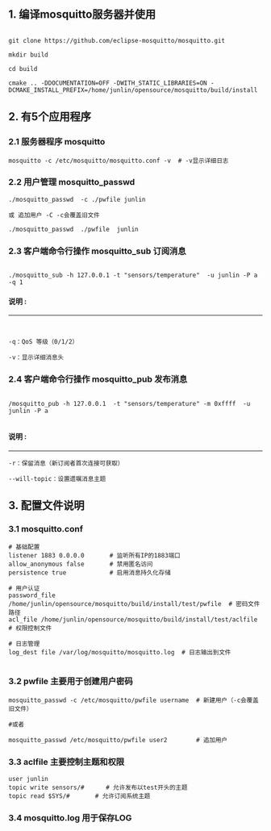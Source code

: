 

## 1. 编译mosquitto服务器并使用
```

git clone https://github.com/eclipse-mosquitto/mosquitto.git

mkdir build 

cd build 

cmake .. -DDOCUMENTATION=OFF -DWITH_STATIC_LIBRARIES=ON -DCMAKE_INSTALL_PREFIX=/home/junlin/opensource/mosquitto/build/install

```
## 2. 有5个应用程序

###  2.1  服务器程序 mosquitto
```
mosquitto -c /etc/mosquitto/mosquitto.conf -v  # -v显示详细日志

```
### 2.2 用户管理 mosquitto_passwd

```
./mosquitto_passwd  -c ./pwfile junlin

或 追加用户 -C -c会覆盖旧文件

./mosquitto_passwd  ./pwfile  junlin
```

### 2.3 客户端命令行操作 mosquitto_sub ​​订阅消息​​

 ```

./mosquitto_sub -h 127.0.0.1 -t "sensors/temperature"  -u junlin -P a -q 1

```
#### 说明 :
---
```


-q：QoS 等级（0/1/2）

-v：显示详细消息头

```

### 2.4 客户端命令行操作 mosquitto_pub ​​发布消息​​

```

/mosquitto_pub -h 127.0.0.1  -t "sensors/temperature" -m 0xffff  -u junlin -P a


```
#### 说明 :
---

```
-r：保留消息（新订阅者首次连接可获取）

--will-topic：设置遗嘱消息主题
```


## 3. 配置文件说明

### 3.1 mosquitto.conf

```
# 基础配置
listener 1883 0.0.0.0       # 监听所有IP的1883端口
allow_anonymous false       # 禁用匿名访问
persistence true            # 启用消息持久化存储

# 用户认证
password_file /home/junlin/opensource/mosquitto/build/install/test/pwfile  # 密码文件路径
acl_file /home/junlin/opensource/mosquitto/build/install/test/aclfile      # 权限控制文件

# 日志管理
log_dest file /var/log/mosquitto/mosquitto.log  # 日志输出到文件


```


### 3.2 pwfile 主要用于创建用户密码​

```
mosquitto_passwd -c /etc/mosquitto/pwfile username  # 新建用户（-c会覆盖旧文件）

#或者

mosquitto_passwd /etc/mosquitto/pwfile user2        # 追加用户

```


### 3.3 aclfile 主要控制主题和权限

```
user junlin
topic write sensors/#      # 允许发布以test开头的主题
topic read $SYS/#       # 允许订阅系统主题

```

### 3.4 mosquitto.log 用于保存LOG